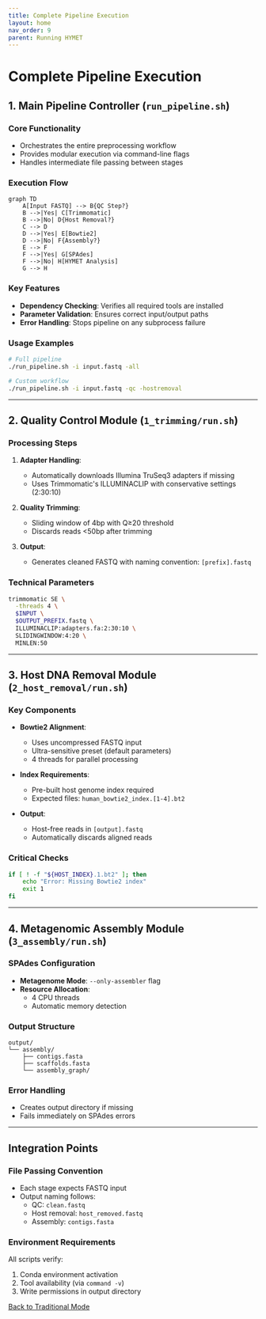 ```yaml
---
title: Complete Pipeline Execution 
layout: home
nav_order: 9
parent: Running HYMET
---
```


# Complete Pipeline Execution 

## 1. Main Pipeline Controller (`run_pipeline.sh`)

### Core Functionality
- Orchestrates the entire preprocessing workflow
- Provides modular execution via command-line flags
- Handles intermediate file passing between stages

### Execution Flow

```mermaid
graph TD
    A[Input FASTQ] --> B{QC Step?}
    B -->|Yes| C[Trimmomatic]
    B -->|No| D{Host Removal?}
    C --> D
    D -->|Yes| E[Bowtie2]
    D -->|No| F{Assembly?}
    E --> F
    F -->|Yes| G[SPAdes]
    F -->|No| H[HYMET Analysis]
    G --> H
```

### Key Features
- **Dependency Checking**: Verifies all required tools are installed
- **Parameter Validation**: Ensures correct input/output paths
- **Error Handling**: Stops pipeline on any subprocess failure

### Usage Examples
```bash
# Full pipeline
./run_pipeline.sh -i input.fastq -all

# Custom workflow
./run_pipeline.sh -i input.fastq -qc -hostremoval
```

---

## 2. Quality Control Module (`1_trimming/run.sh`)

### Processing Steps
1. **Adapter Handling**:
   - Automatically downloads Illumina TruSeq3 adapters if missing
   - Uses Trimmomatic's ILLUMINACLIP with conservative settings (2:30:10)

2. **Quality Trimming**:
   - Sliding window of 4bp with Q≥20 threshold
   - Discards reads <50bp after trimming

3. **Output**:
   - Generates cleaned FASTQ with naming convention: `[prefix].fastq`

### Technical Parameters
```bash
trimmomatic SE \
  -threads 4 \
  $INPUT \
  $OUTPUT_PREFIX.fastq \
  ILLUMINACLIP:adapters.fa:2:30:10 \
  SLIDINGWINDOW:4:20 \
  MINLEN:50
```

---

## 3. Host DNA Removal Module (`2_host_removal/run.sh`)

### Key Components
- **Bowtie2 Alignment**:
  - Uses uncompressed FASTQ input
  - Ultra-sensitive preset (default parameters)
  - 4 threads for parallel processing

- **Index Requirements**:
  - Pre-built host genome index required
  - Expected files: `human_bowtie2_index.[1-4].bt2`

- **Output**:
  - Host-free reads in `[output].fastq`
  - Automatically discards aligned reads

### Critical Checks
```bash
if [ ! -f "${HOST_INDEX}.1.bt2" ]; then
    echo "Error: Missing Bowtie2 index"
    exit 1
fi
```

---

## 4. Metagenomic Assembly Module (`3_assembly/run.sh`)

### SPAdes Configuration
- **Metagenome Mode**: `--only-assembler` flag
- **Resource Allocation**:
  - 4 CPU threads
  - Automatic memory detection

### Output Structure
```
output/
└── assembly/
    ├── contigs.fasta
    ├── scaffolds.fasta
    └── assembly_graph/
```

### Error Handling
- Creates output directory if missing
- Fails immediately on SPAdes errors

---

## Integration Points

### File Passing Convention
- Each stage expects FASTQ input
- Output naming follows:
  - QC: `clean.fastq`
  - Host removal: `host_removed.fastq`
  - Assembly: `contigs.fasta`

### Environment Requirements
All scripts verify:
1. Conda environment activation
2. Tool availability (via `command -v`)
3. Write permissions in output directory


[Back to Traditional Mode](https://inesbmartins02.github.io/hymet-docs/hymetsimple.html)